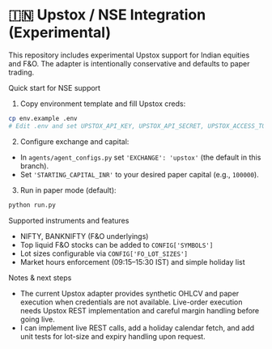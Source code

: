 # 🇮🇳 Upstox / NSE Integration (Experimental)

This repository includes experimental Upstox support for Indian equities and F&O. The adapter is intentionally conservative and defaults to paper trading.

Quick start for NSE support

1. Copy environment template and fill Upstox creds:

```bash
cp env.example .env
# Edit .env and set UPSTOX_API_KEY, UPSTOX_API_SECRET, UPSTOX_ACCESS_TOKEN
```

2. Configure exchange and capital:

- In `agents/agent_configs.py` set `'EXCHANGE': 'upstox'` (the default in this branch).
- Set `'STARTING_CAPITAL_INR'` to your desired paper capital (e.g., `100000`).

3. Run in paper mode (default):

```bash
python run.py
```

Supported instruments and features

- NIFTY, BANKNIFTY (F&O underlyings)
- Top liquid F&O stocks can be added to `CONFIG['SYMBOLS']`
- Lot sizes configurable via `CONFIG['FO_LOT_SIZES']`
- Market hours enforcement (09:15–15:30 IST) and simple holiday list

Notes & next steps

- The current Upstox adapter provides synthetic OHLCV and paper execution when credentials are not available. Live-order execution needs Upstox REST implementation and careful margin handling before going live.
- I can implement live REST calls, add a holiday calendar fetch, and add unit tests for lot-size and expiry handling upon request.
